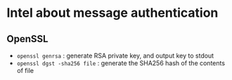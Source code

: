 # Intel about message authentication

## OpenSSL

* ```openssl genrsa``` : generate RSA private key, and output key to stdout
* ```openssl dgst -sha256 file``` : generate the SHA256 hash of the contents of file
